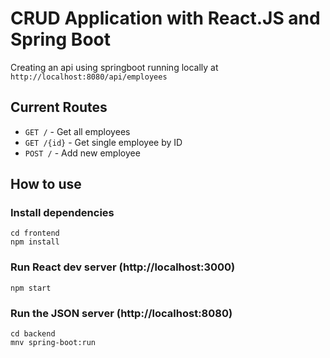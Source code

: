 # CRUD Application with React.JS and Spring Boot

Creating an api using springboot running locally at `http://localhost:8080/api/employees` 

## Current Routes

- `GET /` - Get all employees
- `GET /{id}` - Get single employee by ID
- `POST /` - Add new employee


## How to use
### Install dependencies

```
cd frontend
npm install
```

### Run React dev server (http://localhost:3000)

```
npm start
```

### Run the JSON server (http://localhost:8080)

```
cd backend
mnv spring-boot:run
```
